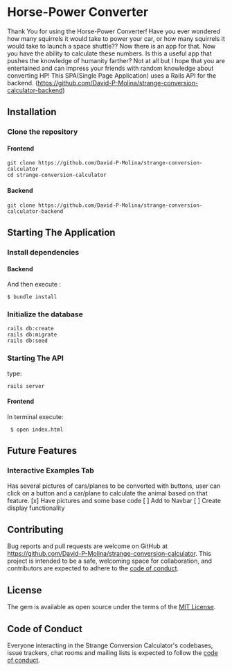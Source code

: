 # Horse-Power Converter
Thank You for using the Horse-Power Converter! 
Have you ever wondered how many squirrels it would take to power your car, or how many squirrels it would take to launch a space shuttle?? Now there is an app for that.
Now you have the ability to calculate these numbers. Is this a useful app that pushes the knowledge of humanity farther? Not at all but I hope that you are entertained and can impress your friends with random knowledge about converting HP!
This SPA(Single Page Application) uses a Rails API for the backend. (https://github.com/David-P-Molina/strange-conversion-calculator-backend)

## Installation

### Clone the repository
#### Frontend
```shell
git clone https://github.com/David-P-Molina/strange-conversion-calculator
cd strange-conversion-calculator
```
#### Backend
```shell
git clone https://github.com/David-P-Molina/strange-conversion-calculator-backend
```
## Starting The Application
### Install dependencies
#### Backend
And then execute :

    $ bundle install
### Initialize the database

```shell
rails db:create
rails db:migrate
rails db:seed
```
### Starting The API
type:
```shell
rails server 
```
#### Frontend
In terminal execute:
```shell
 $ open index.html
```

## Future Features

### Interactive Examples Tab
Has several pictures of cars/planes to be converted with buttons, user can click on a button and a car/plane to calculate the animal based on that feature.
    [x] Have pictures and some base code
    [ ] Add to Navbar
    [ ] Create display functionality
    
## Contributing

Bug reports and pull requests are welcome on GitHub at https://github.com/David-P-Molina/strange-conversion-calculator. This project is intended to be a safe, welcoming space for collaboration, and contributors are expected to adhere to the [code of conduct](https://github.com/David-P-Molina/strange-conversion-calculator/CODE_OF_CONDUCT.md).

## License

The gem is available as open source under the terms of the [MIT License](https://opensource.org/licenses/MIT).

## Code of Conduct

Everyone interacting in the Strange Conversion Calculator's codebases, issue trackers, chat rooms and mailing lists is expected to follow the [code of conduct](https://github.com/David-P-Molina/strange-conversion-calculator/blob/master/CODE_OF_CONDUCT.md).